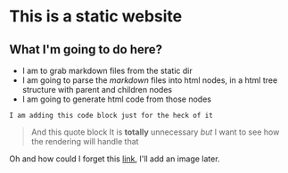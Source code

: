 # This is a static website

## What I'm going to do here?

- I am to grab markdown files from the static dir
- I am going to parse the _markdown_ files into html nodes, in a html tree structure with parent and children nodes
- I am going to generate html code from those nodes

```
I am adding this code block just for the heck of it
```

> And this quote block
> It is **totally** unnecessary _but_ I want to see how the rendering will handle that

Oh and how could I forget this [link](http://google.com), I'll add an image later.
